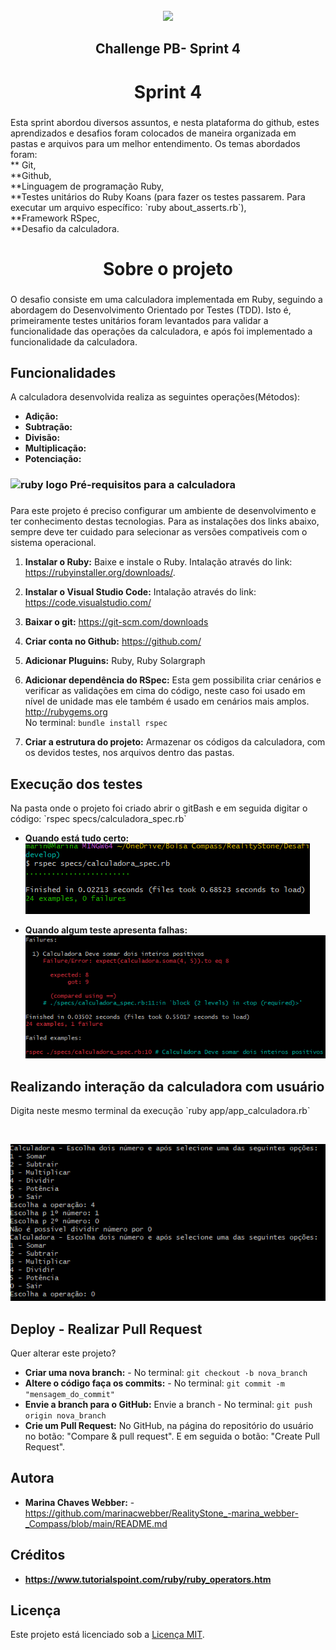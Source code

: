 ﻿<br clear="both">

<div align="center">
  <img height="109" src="https://portal.megabrasil.com.br/imagens/20211108_61893b11458eb.jpg"  />
</div>

###

<div align="center">
</div>

###

<h2 align="center">Challenge PB- Sprint 4</h2>

###

<h1 align="center">Sprint 4</h1>

###

<p align="left">Esta sprint abordou diversos assuntos, e nesta plataforma do github, estes aprendizados e desafios foram colocados de maneira organizada em pastas e arquivos para um melhor entendimento. Os temas abordados foram: <br>** Git, <br>**Github, <br>**Linguagem de programação Ruby, <br>**Testes unitários do Ruby Koans (para fazer os testes passarem. Para executar um arquivo específico: `ruby about_asserts.rb`), <br>**Framework RSpec, <br>**Desafio da calculadora. </p>

###

<h1 align="center">Sobre o projeto</h1>

###
<p align="left">O desafio consiste em uma calculadora implementada em Ruby, seguindo a abordagem do Desenvolvimento Orientado por Testes (TDD). Isto é, primeiramente testes unitários foram levantados para validar a funcionalidade das operações da calculadora, e após foi implementado a funcionalidade da calculadora. </p>

## Funcionalidades

<p align="left">A calculadora desenvolvida realiza as seguintes operações(Métodos):</p>

- **Adição:** 
- **Subtração:** 
- **Divisão:** 
- **Multiplicação:** 
- **Potenciação:** 

###


<h3 align="left"><img src="https://cdn.jsdelivr.net/gh/devicons/devicon/icons/ruby/ruby-plain-wordmark.svg" height="40" alt="ruby logo"  /> Pré-requisitos para a calculadora</h3>

###

<p align="left">Para este projeto é preciso configurar um ambiente de desenvolvimento e ter conhecimento destas tecnologias. Para as instalações dos links abaixo, sempre deve ter cuidado para selecionar as versões compativeis com o sistema operacional. </p>

1. **Instalar o Ruby:** Baixe e instale o Ruby. Intalação através do link: https://rubyinstaller.org/downloads/.

2. **Instalar o Visual Studio Code:** Intalação através do link: https://code.visualstudio.com/

3. **Baixar o git:** https://git-scm.com/downloads

4. **Criar conta no Github:** https://github.com/

5. **Adicionar Pluguins:** Ruby, Ruby Solargraph

6. **Adicionar dependência do RSpec:** Esta gem possibilita criar cenários e verificar as validações em cima do código, neste caso foi usado em nível de unidade mas ele também é usado em cenários mais amplos.  <br> http://rubygems.org <br>
                                 No terminal: `bundle install rspec`<br>        

7. **Criar a estrutura do projeto:** Armazenar os códigos da calculadora, com os devidos testes, nos arquivos dentro das pastas. 



## Execução dos testes  

<p align="left"> Na pasta onde o projeto foi criado abrir o gitBash e em seguida digitar o código:  `rspec specs/calculadora_spec.rb`</p>

- **Quando está tudo certo:** <br>
![Teste Correto](teste_correto.png) <br>

- **Quando algum teste apresenta falhas:**  <br>
![Teste Falhou](teste_falhou.png) <br>

###

## Realizando interação da calculadora com usuário 
<p align="left">Digita neste mesmo terminal da execução   `ruby app/app_calculadora.rb`</p>  <br>

![Interação Usuário](interacao_usuario.png)

###

## Deploy - Realizar Pull Request
<p align="left">Quer alterar este projeto? </p>

- **Criar uma nova branch:** - No terminal:  `git checkout -b nova_branch` 
- **Altere o código faça os commits:** - No terminal: `git commit -m "mensagem_do_commit"`
- **Envie a branch para o GitHub:** Envie a branch - No terminal: `git push origin nova_branch`
- **Crie um Pull Request:** No GitHub, na página do repositório do usuário no botão: "Compare & pull request". E em seguida o botão: "Create Pull Request".
###

## Autora


- **Marina Chaves Webber:**  - https://github.com/marinacwebber/RealityStone_-marina_webber-_Compass/blob/main/README.md

###
## Créditos

- **https://www.tutorialspoint.com/ruby/ruby_operators.htm**

###
## Licença

Este projeto está licenciado sob a [Licença MIT](/LICENCE). 
###